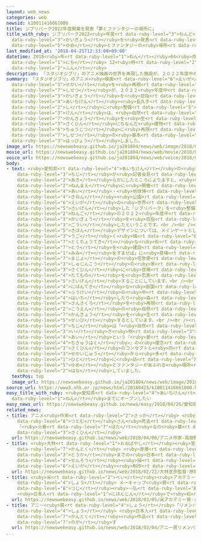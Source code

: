 ```yaml
---
layout: web_news
categories: web
newsid: k10011416661000
title: ジブリパーク2022年度開業を発表「夢とファンタジーの場所に」
title_with_ruby: ジブリパーク2022<ruby>年度<rt data-ruby-level="3">ねんど</rt></ruby><ruby>開業<rt
  data-ruby-level="3">かいぎょう</rt></ruby>を<ruby>発表<rt data-ruby-level="3">はっぴょう</rt></ruby>「<ruby>夢<rt
  data-ruby-level="5">ゆめ</rt></ruby>とファンタジーの<ruby>場所<rt data-ruby-level="3">ばしょ</rt></ruby>に」
last_modified_at: '2018-04-25T12:33:00+09:00'
datetime: 2018<ruby>年<rt data-ruby-level="1">ねん</rt></ruby>04<ruby>月<rt data-ruby-level="1">がつ</rt></ruby>25<ruby>日<rt
  data-ruby-level="1">にち</rt></ruby> 12<ruby>時<rt data-ruby-level="2">じ</rt></ruby>33<ruby>分<rt
  data-ruby-level="2">ふん</rt></ruby>
description: 「スタジオジブリ」のアニメ映画の世界を再現した施設が、２０２２年度中の開業を目指して愛知県長久手市に整備されることになり、県は、自然環境を生かしながら作品にちなんだ建物を忠実に再現するなど、施設の基本デザインを発表しました。
summary: 「スタジオジブリ」のアニメ<ruby>映画<rt data-ruby-level="6">えいが</rt></ruby>の<ruby>世界<rt
  data-ruby-level="3">せかい</rt></ruby>を<ruby>再現<rt data-ruby-level="5">さいげん</rt></ruby>した<ruby>施設<rt
  data-ruby-level="7">しせつ</rt></ruby>が、２０２２<ruby>年度中<rt data-ruby-level="3">ねんどちゅう</rt></ruby>の<ruby>開業<rt
  data-ruby-level="3">かいぎょう</rt></ruby>を<ruby>目指<rt data-ruby-level="3">めざ</rt></ruby>して<ruby>愛知県<rt
  data-ruby-level="4">あいちけん</rt></ruby><ruby>長久手<rt data-ruby-level="7">ながくて</rt></ruby><ruby>市<rt
  data-ruby-level="2">し</rt></ruby>に<ruby>整備<rt data-ruby-level="5">せいび</rt></ruby>されることになり、<ruby>県<rt
  data-ruby-level="3">けん</rt></ruby>は、<ruby>自然<rt data-ruby-level="4">しぜん</rt></ruby><ruby>環境<rt
  data-ruby-level="7">かんきょう</rt></ruby>を<ruby>生<rt data-ruby-level="1">い</rt></ruby>かしながら<ruby>作品<rt
  data-ruby-level="3">さくひん</rt></ruby>にちなんだ<ruby>建物<rt data-ruby-level="4">たてもの</rt></ruby>を<ruby>忠実<rt
  data-ruby-level="6">ちゅうじつ</rt></ruby>に<ruby>再現<rt data-ruby-level="5">さいげん</rt></ruby>するなど、<ruby>施設<rt
  data-ruby-level="7">しせつ</rt></ruby>の<ruby>基本<rt data-ruby-level="5">きほん</rt></ruby>デザインを<ruby>発表<rt
  data-ruby-level="3">はっぴょう</rt></ruby>しました。
image_url: https://newswebeasy.github.io/ja201804/news/web/image/2018/04/25/K10011416661_1804251245_1804251246_01_02.jpg
movie_url: https://newswebeasy.github.io/ja201804/news/web/movie/2018/04/25/k10011416661_201804251626_201804251744.mp4
voice_url: https://newswebeasy.github.io/ja201804/news/web/voice/2018/04/25/k10011416661_201804251626_201804251744.mp3
body:
- text: <ruby>愛知県<rt data-ruby-level="4">あいちけん</rt></ruby>の<ruby>大村<rt data-ruby-level="1">おおむら</rt></ruby><ruby>知事<rt
    data-ruby-level="3">ちじ</rt></ruby>が<ruby>記者会見<rt data-ruby-level="3">きしゃかいけん</rt></ruby>で<ruby>明<rt
    data-ruby-level="2">あき</rt></ruby>らかにしたところによりますと、<ruby>県<rt data-ruby-level="3">けん</rt></ruby>とスタジオジブリは、１３<ruby>年前<rt
    data-ruby-level="2">ねんまえ</rt></ruby>に<ruby>開催<rt data-ruby-level="7">かいさい</rt></ruby>された「<ruby>愛<rt
    data-ruby-level="4">あい</rt></ruby>・<ruby>地球博<rt data-ruby-level="4">ちきゅうはく</rt></ruby>」の<ruby>記念<rt
    data-ruby-level="4">きねん</rt></ruby><ruby>公園<rt data-ruby-level="2">こうえん</rt></ruby>に、アニメ<ruby>映画<rt
    data-ruby-level="6">えいが</rt></ruby>の<ruby>世界<rt data-ruby-level="3">せかい</rt></ruby>を<ruby>再現<rt
    data-ruby-level="5">さいげん</rt></ruby>した「ジブリパーク」を<ruby>整備<rt data-ruby-level="5">せいび</rt></ruby>し、４<ruby>年後<rt
    data-ruby-level="2">ねんご</rt></ruby>の２０２２<ruby>年度中<rt data-ruby-level="3">ねんどちゅう</rt></ruby>の<ruby>開業<rt
    data-ruby-level="3">かいぎょう</rt></ruby>を<ruby>目指<rt data-ruby-level="3">めざ</rt></ruby>すことで<ruby>合意<rt
    data-ruby-level="3">ごうい</rt></ruby>したということです。<br /><br /><ruby>施設<rt data-ruby-level="7">しせつ</rt></ruby>の<ruby>基本<rt
    data-ruby-level="5">きほん</rt></ruby>デザインについては、メインゲートとして、<ruby>映画<rt data-ruby-level="6">えいが</rt></ruby>「ハウルの<ruby>動<rt
    data-ruby-level="3">うご</rt></ruby>く<ruby>城<rt data-ruby-level="6">しろ</rt></ruby>」の<ruby>特徴的<rt
    data-ruby-level="7">とくちょうてき</rt></ruby>な<ruby>形<rt data-ruby-level="2">かたち</rt></ruby>の<ruby>塔<rt
    data-ruby-level="7">とう</rt></ruby>を<ruby>建設<rt data-ruby-level="5">けんせつ</rt></ruby>するほか、「<ruby>耳<rt
    data-ruby-level="1">みみ</rt></ruby>をすませば」に<ruby>登場<rt data-ruby-level="3">とうじょう</rt></ruby>するアンティークショップや「<ruby>魔女<rt
    data-ruby-level="7">まじょ</rt></ruby>の<ruby>宅急便<rt data-ruby-level="6">たっきゅうびん</rt></ruby>」の<ruby>主人公<rt
    data-ruby-level="3">しゅじんこう</rt></ruby>の<ruby>家<rt data-ruby-level="2">いえ</rt></ruby>など、<ruby>作品<rt
    data-ruby-level="3">さくひん</rt></ruby>に<ruby>登場<rt data-ruby-level="3">とうじょう</rt></ruby>するさまざまな<ruby>建物<rt
    data-ruby-level="4">たてもの</rt></ruby>を<ruby>忠実<rt data-ruby-level="6">ちゅうじつ</rt></ruby>に<ruby>再現<rt
    data-ruby-level="5">さいげん</rt></ruby>することにしています。<br /><br />「もののけ<ruby>姫<rt data-ruby-level="7">ひめ</rt></ruby>」や「となりのトトロ」にちなんだエリアでは、<ruby>日本的<rt
    data-ruby-level="4">にほんてき</rt></ruby>な<ruby>田園<rt data-ruby-level="2">でんえん</rt></ruby><ruby>風景<rt
    data-ruby-level="4">ふうけい</rt></ruby>の<ruby>中<rt data-ruby-level="1">なか</rt></ruby>にキャラクターのオブジェを<ruby>配置<rt
    data-ruby-level="4">はいち</rt></ruby>したり<ruby>森<rt data-ruby-level="1">もり</rt></ruby>の<ruby>散策路<rt
    data-ruby-level="6">さんさくろ</rt></ruby>を<ruby>再現<rt data-ruby-level="5">さいげん</rt></ruby>したりするなど、<ruby>公園<rt
    data-ruby-level="2">こうえん</rt></ruby>の<ruby>自然<rt data-ruby-level="4">しぜん</rt></ruby><ruby>環境<rt
    data-ruby-level="7">かんきょう</rt></ruby>を<ruby>生<rt data-ruby-level="1">い</rt></ruby>かしながら<ruby>整備<rt
    data-ruby-level="5">せいび</rt></ruby>するとしています。<br /><br /><ruby>大村<rt data-ruby-level="1">おおむら</rt></ruby><ruby>知事<rt
    data-ruby-level="3">ちじ</rt></ruby>は「<ruby>自然<rt data-ruby-level="4">しぜん</rt></ruby>や<ruby>生<rt
    data-ruby-level="3">い</rt></ruby>き<ruby>物<rt data-ruby-level="3">もの</rt></ruby>への<ruby>愛<rt
    data-ruby-level="4">あい</rt></ruby>という『<ruby>愛<rt data-ruby-level="4">あい</rt></ruby>・<ruby>地球博<rt
    data-ruby-level="4">ちきゅうはく</rt></ruby>』の<ruby>理念<rt data-ruby-level="4">りねん</rt></ruby>はジブリ<ruby>作品<rt
    data-ruby-level="3">さくひん</rt></ruby>のコンセプトと<ruby>同<rt data-ruby-level="2">おな</rt></ruby>じだ。<ruby>世界中<rt
    data-ruby-level="3">せかいじゅう</rt></ruby>から<ruby>多<rt data-ruby-level="2">おお</rt></ruby>くの<ruby>人<rt
    data-ruby-level="1">ひと</rt></ruby>に<ruby>訪<rt data-ruby-level="7">おとず</rt></ruby>れてもらえる<ruby>夢<rt
    data-ruby-level="5">ゆめ</rt></ruby>とファンタジーがあふれる<ruby>場所<rt data-ruby-level="3">ばしょ</rt></ruby>にしたい」と<ruby>話<rt
    data-ruby-level="2">はな</rt></ruby>していました。
  textPos: top
  image_url: https://newswebeasy.github.io/ja201804/news/web/image/2018/04/25/K10011416661_1804251626_1804251744_01_04.jpg
source_url: https://www3.nhk.or.jp/news/html/20180425/k10011416661000.html
easy_title_with_ruby: <ruby>愛知県<rt data-ruby-level="4">あいちけん</rt></ruby> ジブリパークを２０２３<ruby>年<rt
  data-ruby-level="1">ねん</rt></ruby>までにオープンしたい
easy_news_url: https://newswebeasy.github.io/news/easy/2018/04/26/愛知県-ジブリパークを2023年までにオープンしたい
related_news:
- title: アニメ<ruby>作家<rt data-ruby-level="2">さっか</rt></ruby> <ruby>高畑<rt data-ruby-level="3">たかはた</rt></ruby><ruby>勲<rt
    data-ruby-level="8">つとむ</rt></ruby>さん<ruby>死去<rt data-ruby-level="3">しきょ</rt></ruby>
    「<ruby>火垂<rt data-ruby-level="7">ほた</rt></ruby>るの<ruby>墓<rt data-ruby-level="7">はか</rt></ruby>」などの<ruby>作品<rt
    data-ruby-level="3">さくひん</rt></ruby>
  url: https://newswebeasy.github.io/news/web/2018/04/06/アニメ作家-高畑勲さん死去-火垂るの墓などの作品
- title: <ruby>大林<rt data-ruby-level="1">おおばやし</rt></ruby><ruby>宣彦<rt data-ruby-level="8">のぶひこ</rt></ruby><ruby>監督<rt
    data-ruby-level="7">かんとく</rt></ruby> <ruby>原爆<rt data-ruby-level="7">げんばく</rt></ruby><ruby>投下<rt
    data-ruby-level="3">とうか</rt></ruby>までの<ruby>日本<rt data-ruby-level="1">にっぽん</rt></ruby>の<ruby>戦争<rt
    data-ruby-level="4">せんそう</rt></ruby><ruby>描<rt data-ruby-level="7">えが</rt></ruby>く<ruby>映画<rt
    data-ruby-level="6">えいが</rt></ruby><ruby>制作<rt data-ruby-level="5">せいさく</rt></ruby>へ
  url: https://newswebeasy.github.io/news/web/2018/02/22/大林宣彦監督-原爆投下までの日本の戦争描く映画制作へ
- title: <ruby>米<rt data-ruby-level="2">べい</rt></ruby><ruby>アカデミー<rt data-ruby-level="4">あかでみー</rt></ruby><ruby>賞<rt
    data-ruby-level="4">しょう</rt></ruby> メーキャップ<ruby>賞<rt data-ruby-level="4">しょう</rt></ruby>に<ruby>辻<rt
    data-ruby-level="8">つじ</rt></ruby><ruby>一弘<rt data-ruby-level="8">かずひろ</rt></ruby>さん
    <ruby>日本人<rt data-ruby-level="1">にほんじん</rt></ruby>で<ruby>初<rt data-ruby-level="4">はじ</rt></ruby>めて
  url: https://newswebeasy.github.io/news/web/2018/03/05/米アカデミー賞-メーキャップ賞に辻一弘さん-日本人で初めて
- title: アニー<ruby>賞<rt data-ruby-level="4">しょう</rt></ruby>「リメンバー・ミー」が<ruby>最多<rt data-ruby-level="4">さいた</rt></ruby>11<ruby>賞<rt
    data-ruby-level="4">しょう</rt></ruby> <ruby>日本人<rt data-ruby-level="1">にほんじん</rt></ruby><ruby>監督<rt
    data-ruby-level="7">かんとく</rt></ruby><ruby>作品<rt data-ruby-level="3">さくひん</rt></ruby>は<ruby>逃<rt
    data-ruby-level="7">のが</rt></ruby>す
  url: https://newswebeasy.github.io/news/web/2018/02/04/アニー賞リメンバーミーが最多11賞-日本人監督作品は逃す
...
```

